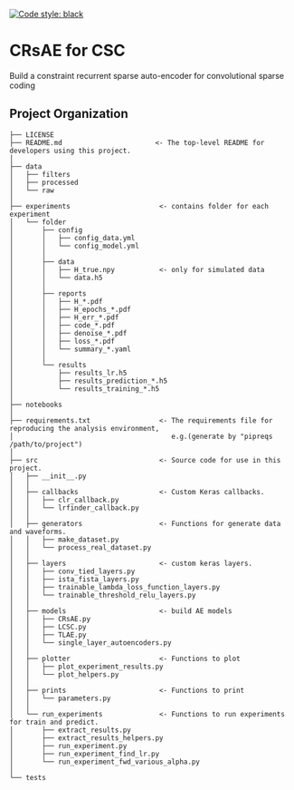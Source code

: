 [![Code style: black](https://img.shields.io/badge/code%20style-black-000000.svg)](https://github.com/ambv/black)

CRsAE for CSC
==============================

Build a constraint recurrent sparse auto-encoder for convolutional sparse coding

Project Organization
------------

    ├── LICENSE
    ├── README.md                       <- The top-level README for developers using this project.
    │
    ├── data
    │   ├── filters
    │   ├── processed
    │   └── raw
    │
    ├── experiments                      <- contains folder for each experiment
    │   └── folder
    │       ├── config
    │       │   ├── config_data.yml
    │       │   └── config_model.yml
    │       │
    │       ├── data
    │       │   ├── H_true.npy           <- only for simulated data
    │       │   └── data.h5
    │       │
    │       ├── reports
    │       │   ├── H_*.pdf
    │       │   ├── H_epochs_*.pdf
    │       │   ├── H_err_*.pdf
    │       │   ├── code_*.pdf
    │       │   ├── denoise_*.pdf
    │       │   ├── loss_*.pdf
    │       │   └── summary_*.yaml
    │       │
    │       └── results
    │           ├── results_lr.h5
    │           ├── results_prediction_*.h5
    │           └── results_training_*.h5
    │
    ├── notebooks
    │
    ├── requirements.txt                 <- The requirements file for reproducing the analysis environment,
    │                                       e.g.(generate by "pipreqs /path/to/project")
    │
    ├── src                              <- Source code for use in this project.
    │   ├── __init__.py
    │   │
    │   ├── callbacks                    <- Custom Keras callbacks.
    │   │   ├── clr_callback.py
    │   │   └── lrfinder_callback.py
    │   │
    │   ├── generators                   <- Functions for generate data and waveforms.
    │   │   ├── make_dataset.py
    │   │   └── process_real_dataset.py
    │   │
    │   ├── layers                       <- custom keras layers.
    │   │   ├── conv_tied_layers.py
    │   │   ├── ista_fista_layers.py
    │   │   ├── trainable_lambda_loss_function_layers.py
    │   │   └── trainable_threshold_relu_layers.py
    │   │
    │   ├── models                       <- build AE models
    │   │   ├── CRsAE.py
    │   │   ├── LCSC.py
    │   │   ├── TLAE.py
    │   │   └── single_layer_autoencoders.py
    │   │
    │   ├── plotter                      <- Functions to plot                    
    │   │   ├── plot_experiment_results.py
    │   │   └── plot_helpers.py
    │   │
    │   ├── prints                       <- Functions to print
    │   │   └── parameters.py
    │   │
    │   └── run_experiments              <- Functions to run experiments for train and predict.
    │       ├── extract_results.py
    │       ├── extract_results_helpers.py
    │       ├── run_experiment.py
    │       ├── run_experiment_find_lr.py
    │       └── run_experiment_fwd_various_alpha.py
    │
    └── tests
